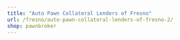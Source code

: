 ```yaml
---
title: "Auto Pawn Collateral Lenders of Fresno"
url: /fresno/auto-pawn-collateral-lenders-of-fresno-2/
shop: pawnbroker
---
```

